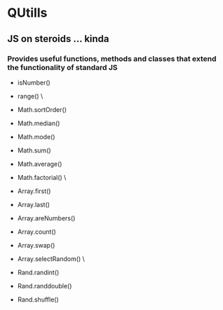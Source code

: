 # QUtills
## JS on steroids ... kinda

### Provides useful functions, methods and classes that extend the functionality of standard JS

* isNumber()
* range() \

* Math.sortOrder()
* Math.median()
* Math.mode()
* Math.sum()
* Math.average()
* Math.factorial() \

* Array.first()
* Array.last()
* Array.areNumbers()
* Array.count()
* Array.swap()
* Array.selectRandom() \

* Rand.randint()
* Rand.randdouble()
* Rand.shuffle()
